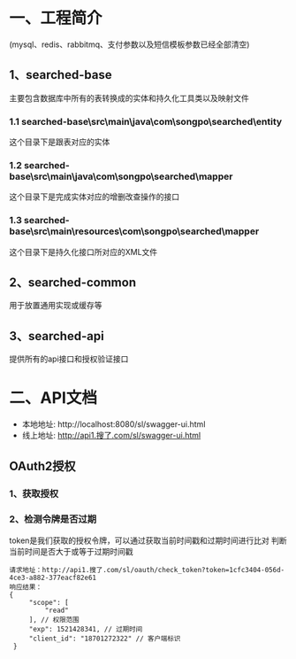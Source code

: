 # 一、工程简介
(mysql、redis、rabbitmq、支付参数以及短信模板参数已经全部清空)
## 1、searched-base
主要包含数据库中所有的表转换成的实体和持久化工具类以及映射文件

### 1.1 searched-base\src\main\java\com\songpo\searched\entity
这个目录下是跟表对应的实体

### 1.2 searched-base\src\main\java\com\songpo\searched\mapper
这个目录下是完成实体对应的增删改查操作的接口

### 1.3 searched-base\src\main\resources\com\songpo\searched\mapper
这个目录下是持久化接口所对应的XML文件

## 2、searched-common
用于放置通用实现或缓存等

## 3、searched-api
提供所有的api接口和授权验证接口

# 二、API文档
- 本地地址: http://localhost:8080/sl/swagger-ui.html
- 线上地址: http://api1.搜了.com/sl/swagger-ui.html

## OAuth2授权

### 1、获取授权

### 2、检测令牌是否过期

token是我们获取的授权令牌，可以通过获取当前时间戳和过期时间进行比对
判断当前时间是否大于或等于过期时间戳

```
请求地址：http://api1.搜了.com/sl/oauth/check_token?token=1cfc3404-056d-4ce3-a882-377eacf82e61
响应结果：
{
     "scope": [
         "read"
     ], // 权限范围
     "exp": 1521428341, // 过期时间
     "client_id": "18701272322" // 客户端标识
 }

```
